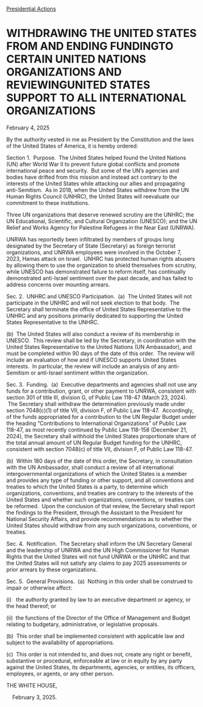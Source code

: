 [Presidential Actions](https://www.whitehouse.gov/presidential-actions/)

# 					WITHDRAWING THE UNITED STATES FROM AND ENDING FUNDINGTO CERTAIN UNITED NATIONS ORGANIZATIONS AND REVIEWINGUNITED STATES SUPPORT TO ALL INTERNATIONAL ORGANIZATIONS				

February 4, 2025

By the authority vested in me as President by the Constitution and the laws of the United States of America, it is hereby ordered:

Section 1.  Purpose.  The United States helped found the United Nations (UN) after World War II to prevent future global conflicts and promote international peace and security.  But some of the UN’s agencies and bodies have drifted from this mission and instead act contrary to the interests of the United States while attacking our allies and propagating anti-Semitism.  As in 2018, when the United States withdrew from the UN Human Rights Council (UNHRC), the United States will reevaluate our commitment to these institutions.

Three UN organizations that deserve renewed scrutiny are the UNHRC; the UN Educational, Scientific, and Cultural Organization (UNESCO); and the UN Relief and Works Agency for Palestine Refugees in the Near East (UNRWA).

UNRWA has reportedly been infiltrated by members of groups long designated by the Secretary of State (Secretary) as foreign terrorist organizations, and UNRWA employees were involved in the October 7, 2023, Hamas attack on Israel.  UNHRC has protected human rights abusers by allowing them to use the organization to shield themselves from scrutiny, while UNESCO has demonstrated failure to reform itself, has continually demonstrated anti-Israel sentiment over the past decade, and has failed to address concerns over mounting arrears.

Sec. 2.  UNHRC and UNESCO Participation.  (a)  The United States will not participate in the UNHRC and will not seek election to that body.  The Secretary shall terminate the office of United States Representative to the UNHRC and any positions primarily dedicated to supporting the United States Representative to the UNHRC. 

(b)  The United States will also conduct a review of its membership in UNESCO.  This review shall be led by the Secretary, in coordination with the United States Representative to the United Nations (UN Ambassador), and must be completed within 90 days of the date of this order.  The review will include an evaluation of how and if UNESCO supports United States interests.  In particular, the review will include an analysis of any anti-Semitism or anti-Israel sentiment within the organization.  

Sec. 3.  Funding.  (a)  Executive departments and agencies shall not use any funds for a contribution, grant, or other payment to UNRWA, consistent with section 301 of title III, division G, of Public Law 118-47 (March 23, 2024).  The Secretary shall withdraw the determination previously made under section 7048(c)(1) of title VII, division F, of Public Law 118-47.  Accordingly, of the funds appropriated for a contribution to the UN Regular Budget under the heading “Contributions to International Organizations” of Public Law 118-47, as most recently continued by Public Law 118-158 (December 21, 2024), the Secretary shall withhold the United States proportionate share of the total annual amount of UN Regular Budget funding for the UNHRC, consistent with section 7048(c) of title VII, division F, of Public Law 118-47.

(b)  Within 180 days of the date of this order, the Secretary, in consultation with the UN Ambassador, shall conduct a review of all international intergovernmental organizations of which the United States is a member and provides any type of funding or other support, and all conventions and treaties to which the United States is a party, to determine which organizations, conventions, and treaties are contrary to the interests of the United States and whether such organizations, conventions, or treaties can be reformed.  Upon the conclusion of that review, the Secretary shall report the findings to the President, through the Assistant to the President for National Security Affairs, and provide recommendations as to whether the United States should withdraw from any such organizations, conventions, or treaties. 

Sec. 4.  Notification.  The Secretary shall inform the UN Secretary General and the leadership of UNRWA and the UN High Commissioner for Human Rights that the United States will not fund UNRWA or the UNHRC and that the United States will not satisfy any claims to pay 2025 assessments or prior arrears by these organizations.

Sec. 5.  General Provisions.  (a)  Nothing in this order shall be construed to impair or otherwise affect:

(i)   the authority granted by law to an executive department or agency, or the head thereof; or

(ii)  the functions of the Director of the Office of Management and Budget relating to budgetary, administrative, or legislative proposals.

(b)  This order shall be implemented consistent with applicable law and subject to the availability of appropriations.

(c)  This order is not intended to, and does not, create any right or benefit, substantive or procedural, enforceable at law or in equity by any party against the United States, its departments, agencies, or entities, its officers, employees, or agents, or any other person.

THE WHITE HOUSE,

    February 3, 2025.
